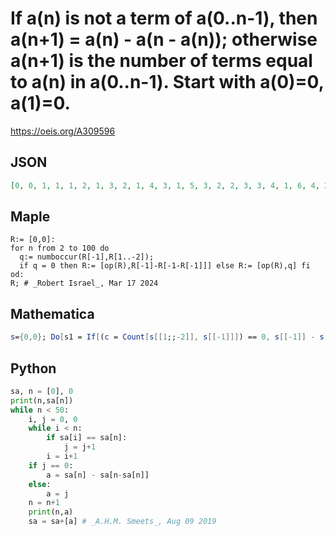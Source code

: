 # If a\(n\) is not a term of a\(0\.\.n\-1\), then a\(n\+1\) \= a\(n\) \- a\(n \- a\(n\)\); otherwise a\(n\+1\) is the number of terms equal to a\(n\) in a\(0\.\.n\-1\)\. Start with a\(0\)\=0, a\(1\)\=0\.
https://oeis.org/A309596
## JSON
```JSON
[0, 0, 1, 1, 1, 2, 1, 3, 2, 1, 4, 3, 1, 5, 3, 2, 2, 3, 3, 4, 1, 6, 4, 2, 4, 3, 5, 1, 7, 1, 8, 4, 4, 5, 2, 5, 3, 6, 1, 9, 1, 10, 6, 2, 6, 3, 7, 1, 11, 5, 4, 6, 4, 7, 2, 7, 3, 8, 1, 12, 11, 1, 13, 8, 2, 8, 3, 9, 1, 14, 7, 4]
```
## Maple
```Maple
R:= [0,0]:
for n from 2 to 100 do
  q:= numboccur(R[-1],R[1..-2]);
  if q = 0 then R:= [op(R),R[-1]-R[-1-R[-1]]] else R:= [op(R),q] fi
od:
R; # _Robert Israel_, Mar 17 2024
```
## Mathematica
```Mathematica
s={0,0}; Do[s1 = If[(c = Count[s[[1;;-2]], s[[-1]]]) == 0, s[[-1]] - s[[-1 -  s[[-1]]]], c]; AppendTo[s, s1], {100}]; s (* _Amiram Eldar_, Aug 13 2019 *)
```
## Python
```Python
sa, n = [0], 0
print(n,sa[n])
while n < 50:
    i, j = 0, 0
    while i < n:
        if sa[i] == sa[n]:
            j = j+1
        i = i+1
    if j == 0:
        a = sa[n] - sa[n-sa[n]]
    else:
        a = j
    n = n+1
    print(n,a)
    sa = sa+[a] # _A.H.M. Smeets_, Aug 09 2019
```
